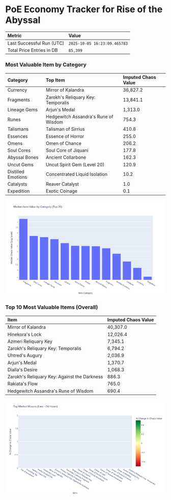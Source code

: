 # PoE Economy Tracker for Rise of the Abyssal

<!-- START_MAINTENANCE -->
| Metric | Value |
|:---|:---|
| Last Successful Run (UTC) | `2025-10-05 16:23:09.465783` |
| Total Price Entries in DB | `85,399` |

<!-- END_MAINTENANCE -->

<!-- START_DATAFRAME_DEBUG -->
<!-- END_DATAFRAME_DEBUG -->

<!-- START_CATEGORY_ANALYSIS -->
### Most Valuable Item by Category
| Category | Top Item | Imputed Chaos Value |
| :--- | :--- | :--- |
| Currency | Mirror of Kalandra | 36,827.2 |
| Fragments | Zarokh's Reliquary Key: Temporalis | 13,841.1 |
| Lineage Gems | Arjun's Medal | 1,313.0 |
| Runes | Hedgewitch Assandra's Rune of Wisdom | 754.3 |
| Talismans | Talisman of Sirrius | 410.8 |
| Essences | Essence of Horror | 255.0 |
| Omens | Omen of Chance | 206.2 |
| Soul Cores | Soul Core of Jiquani | 177.8 |
| Abyssal Bones | Ancient Collarbone | 162.3 |
| Uncut Gems | Uncut Spirit Gem (Level 20) | 120.9 |
| Distilled Emotions | Concentrated Liquid Isolation | 10.2 |
| Catalysts | Reaver Catalyst | 1.0 |
| Expedition | Exotic Coinage | 0.1 |


![Category Analysis Chart](charts/category_analysis.png)
<!-- END_ANALYSIS -->

<!-- START_ANALYSIS -->
### Top 10 Most Valuable Items (Overall)
| Item | Imputed Chaos Value |
| :--- | :--- |
| Mirror of Kalandra | 40,307.0 |
| Hinekora's Lock | 12,026.4 |
| Azmeri Reliquary Key | 7,345.1 |
| Zarokh's Reliquary Key: Temporalis | 6,794.2 |
| Uhtred's Augury | 2,036.9 |
| Arjun's Medal | 1,370.7 |
| Dialla's Desire | 1,068.3 |
| Zarokh's Reliquary Key: Against the Darkness | 886.3 |
| Rakiata's Flow | 765.0 |
| Hedgewitch Assandra's Rune of Wisdom | 690.4 |


![Market Movers Chart](charts/market_movers.png)
<!-- END_ANALYSIS -->
